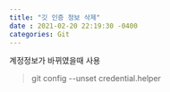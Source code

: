 ```yaml
---
title: "깃 인증 정보 삭제"
date : 2021-02-20 22:19:30 -0400
categories: Git
---
```


계정정보가 바뀌였을때 사용


> git config --unset credential.helper
